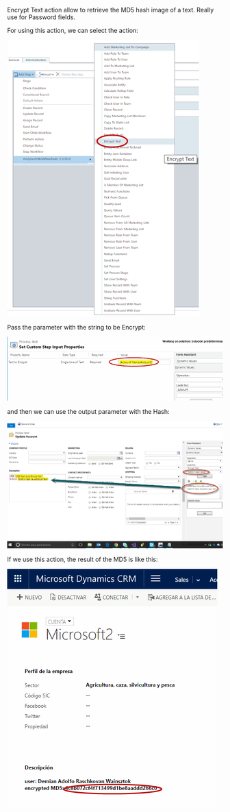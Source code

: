 Encrypt Text action allow to retrieve the MD5 hash image of a text. Really use for Password fields.

For using this action, we can select the action:

![](Encrypt%20Text_wf1.gif)

Pass the parameter with the string to be Encrypt:

![](Encrypt%20Text_wf3.gif)

and then we can use the output parameter with the Hash:

![](EncryptText1.png)


If we use this action, the result of the MD5 is like this:

![](Encrypt%20Text_wf5.gif)
